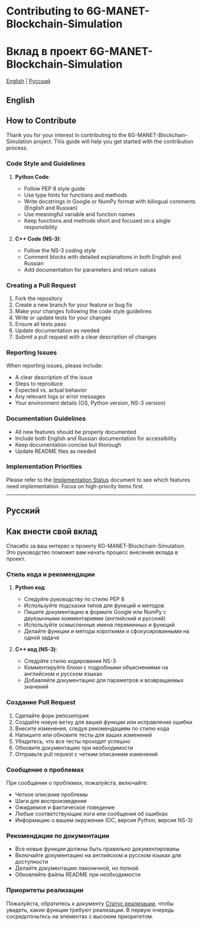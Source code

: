# Contributing to 6G-MANET-Blockchain-Simulation
# Вклад в проект 6G-MANET-Blockchain-Simulation

[English](#english) | [Русский](#русский)

## English <a name="english"></a>

## How to Contribute

Thank you for your interest in contributing to the 6G-MANET-Blockchain-Simulation project. This guide will help you get started with the contribution process.

### Code Style and Guidelines

1. **Python Code**:
   - Follow PEP 8 style guide
   - Use type hints for functions and methods
   - Write docstrings in Google or NumPy format with bilingual comments (English and Russian)
   - Use meaningful variable and function names
   - Keep functions and methods short and focused on a single responsibility

2. **C++ Code (NS-3)**:
   - Follow the NS-3 coding style
   - Comment blocks with detailed explanations in both English and Russian
   - Add documentation for parameters and return values

### Creating a Pull Request

1. Fork the repository
2. Create a new branch for your feature or bug fix
3. Make your changes following the code style guidelines
4. Write or update tests for your changes
5. Ensure all tests pass
6. Update documentation as needed
7. Submit a pull request with a clear description of changes

### Reporting Issues

When reporting issues, please include:
- A clear description of the issue
- Steps to reproduce
- Expected vs. actual behavior
- Any relevant logs or error messages
- Your environment details (OS, Python version, NS-3 version)

### Documentation Guidelines

- All new features should be properly documented
- Include both English and Russian documentation for accessibility
- Keep documentation concise but thorough
- Update README files as needed

### Implementation Priorities

Please refer to the [Implementation Status](test_ns3_blocksim/README_IMPLEMENTATION_STATUS_EN.md) document to see which features need implementation. Focus on high-priority items first.

---

## Русский <a name="русский"></a>

## Как внести свой вклад

Спасибо за ваш интерес к проекту 6G-MANET-Blockchain-Simulation. Это руководство поможет вам начать процесс внесения вклада в проект.

### Стиль кода и рекомендации

1. **Python код**:
   - Следуйте руководству по стилю PEP 8
   - Используйте подсказки типов для функций и методов
   - Пишите документацию в формате Google или NumPy с двуязычными комментариями (английский и русский)
   - Используйте осмысленные имена переменных и функций
   - Делайте функции и методы короткими и сфокусированными на одной задаче

2. **C++ код (NS-3)**:
   - Следуйте стилю кодирования NS-3
   - Комментируйте блоки с подробными объяснениями на английском и русском языках
   - Добавляйте документацию для параметров и возвращаемых значений

### Создание Pull Request

1. Сделайте форк репозитория
2. Создайте новую ветку для вашей функции или исправления ошибки
3. Внесите изменения, следуя рекомендациям по стилю кода
4. Напишите или обновите тесты для ваших изменений
5. Убедитесь, что все тесты проходят успешно
6. Обновите документацию при необходимости
7. Отправьте pull request с четким описанием изменений

### Сообщение о проблемах

При сообщении о проблемах, пожалуйста, включайте:
- Четкое описание проблемы
- Шаги для воспроизведения
- Ожидаемое и фактическое поведение
- Любые соответствующие логи или сообщения об ошибках
- Информацию о вашем окружении (ОС, версия Python, версия NS-3)

### Рекомендации по документации

- Все новые функции должны быть правильно документированы
- Включайте документацию на английском и русском языках для доступности
- Делайте документацию лаконичной, но полной
- Обновляйте файлы README при необходимости

### Приоритеты реализации

Пожалуйста, обратитесь к документу [Статус реализации](test_ns3_blocksim/README_IMPLEMENTATION_STATUS.md), чтобы увидеть, какие функции требуют реализации. В первую очередь сосредоточьтесь на элементах с высоким приоритетом. 